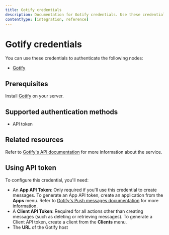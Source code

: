 ```yaml
---
title: Gotify credentials
description: Documentation for Gotify credentials. Use these credentials to authenticate Gotify in n8n, a workflow automation platform.
contentType: [integration, reference]
---
```


# Gotify credentials

You can use these credentials to authenticate the following nodes:

- [Gotify](/integrations/builtin/app-nodes/n8n-nodes-base.gotify.md)

## Prerequisites

Install [Gotify](https://gotify.net/docs/install) on your server.

## Supported authentication methods

- API token

## Related resources

Refer to [Gotify's API documentation](https://gotify.net/api-docs) for more information about the service.

## Using API token

To configure this credential, you'll need:

- An **App API Token**: Only required if you'll use this credential to create messages. To generate an App API token, create an application from the **Apps** menu. Refer to [Gotify's Push messages documentation](https://gotify.net/docs/pushmsg) for more information.
- A **Client API Token**: Required for all actions other than creating messages (such as deleting or retrieving messages). To generate a Client API token, create a client from the **Clients** menu.
- The **URL** of the Gotify host

